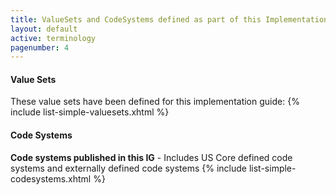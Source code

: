 ```yaml
---
title: ValueSets and CodeSystems defined as part of this Implementation Guide
layout: default
active: terminology
pagenumber: 4
---
```

#### Value Sets

These value sets have been defined for this implementation guide:
{% include list-simple-valuesets.xhtml %}

#### Code Systems

**Code systems published in this IG** - Includes US Core defined code systems and externally defined code systems
{% include list-simple-codesystems.xhtml %}
